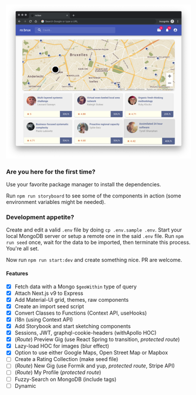 ![screenshot](./public/screenshot.png?raw=true)

### Are you here for the first time?

Use your favorite package manager to install the dependencies.

Run `npm run storyboard` to see some of the components in action (some environment variables might be needed).

### Development appetite?

Create and edit a valid `.env` file by doing `cp .env.sample .env`. Start your local MongoDB server or setup a remote one in the said `.env` file. Run `npm run seed` once, wait for the data to be imported, then terminate this process. You're all set.

Now run `npm run start:dev` and create something nice. PR are welcome.

#### Features

- [x] Fetch data with a Mongo `$geoWithin` type of query
- [x] Attach Next.js v9 to Express
- [x] Add Material-UI grid, themes, raw components
- [x] Create an import seed script
- [x] Convert Classes to Functions (Context API, useHooks)
- [x] i18n (using Context API)
- [x] Add Storybook and start sketching components
- [x] Sessions, JWT, graphql-cookie-headers (withApollo HOC)
- [x] (_Route_) Preview Gig (use React Spring to transition, _protected route_)
- [x] Lazy-load HOC for images (blur effect)
- [x] Option to use either Google Maps, Open Street Map or Mapbox
- [ ] Create a Rating Collection (make seed file)
- [ ] (_Route_) New Gig (use Formik and yup, _protected route_, Stripe API)
- [ ] (_Route_) My Profile (_protected route_)
- [ ] Fuzzy-Search on MongoDB (include tags)
- [ ] Dynamic <title> using Helmet
- [ ] Payment System (Stripe API)
- [ ] Rewrite the GraphQL schemas (more readable)
- [ ] Image Upload to cloud storage (Cloudinary API)
- [ ] Fully fledged User Auth system and roles (make seed file)
- [ ] Try out `next-i18next` (mainly the SSR)
- [ ] Prettier Mongoose errors (w/ i18n)
- [ ] Convert all forms to `Formik` with `useForm` and validate errors (use `yup`)
- [ ] Login with social-media (at least Facebook Strategy)
- [ ] Create a Category Collection
- [ ] Store the Static Map PNGs rather than asking Google API everytime
- [ ] Mailing System (Mailchimp API)
- [ ] Audit everything with Lighthouse
- [ ] Generate a sitemap.xml
- [ ] Use the new `<Suspense />` from react-experimental
- [ ] Try to [lazy load modules](https://flaviocopes.com/nextjs-lazy-load-modules/)
- [ ] Pre-commit eslint (husky)
- [ ] Write a better `.eslintrc`
- [ ] Fix minZoom for React Google Maps ([issue](https://github.com/google-map-react/google-map-react/issues/505))
